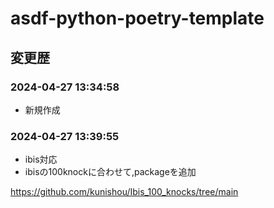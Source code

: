 # asdf-python-poetry-template

## 変更歴

### 2024-04-27 13:34:58

- 新規作成

### 2024-04-27 13:39:55

- ibis対応
- ibisの100knockに合わせて,packageを追加

https://github.com/kunishou/Ibis_100_knocks/tree/main


